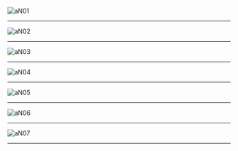 
![aN01](https://res.cloudinary.com/poetrique/image/upload/v1538576115/htmlpoems/AliyuN/aN01.jpg)

- - -

![aN02](https://res.cloudinary.com/poetrique/image/upload/v1538576117/htmlpoems/AliyuN/aN02.jpg)

- - -

![aN03](https://res.cloudinary.com/poetrique/image/upload/v1538576117/htmlpoems/AliyuN/aN03.jpg)

- - -

![aN04](https://res.cloudinary.com/poetrique/image/upload/v1538576119/htmlpoems/AliyuN/aN04.jpg)

- - -

![aN05](https://res.cloudinary.com/poetrique/image/upload/v1538576116/htmlpoems/AliyuN/aN05.jpg)

- - -

![aN06](https://res.cloudinary.com/poetrique/image/upload/v1538576119/htmlpoems/AliyuN/aN06.jpg)

- - -

![aN07](https://res.cloudinary.com/poetrique/image/upload/v1538576116/htmlpoems/AliyuN/aN07.jpg)

- - -

